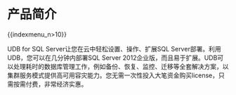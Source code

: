 # 产品简介
{{indexmenu_n>10}}

UDB for SQL Server让您在云中轻松设置、操作、扩展SQL Server部署。利用UDB，您可以在几分钟内部署SQL Server
2012企业版，而且易于扩展。UDB可以处理耗时的数据库管理工作，例如备份、恢复、监控、迁移等全套解决方案，以集群服务模式提供高可用容灾能力。您无需一次性投入大笔资金购买license，只需按需付费，非常经济实惠。
